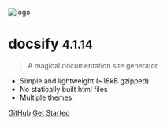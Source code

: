 ![logo](_media/icon.svg)

# docsify <small>4.1.14</small>

> A magical documentation site generator.

- Simple and lightweight (~18kB gzipped)
- No statically built html files
- Multiple themes


[GitHub](https://github.com/QingWei-Li/docsify/)
[Get Started](#docsify)

